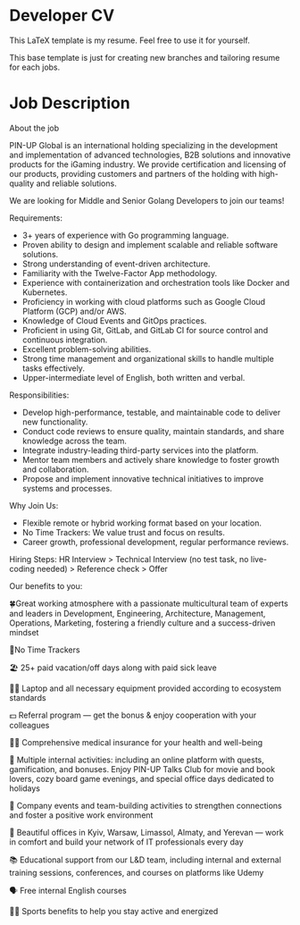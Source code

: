 # Developer CV

This LaTeX template is my resume. Feel free to use it for yourself.

This base template is just for creating new branches and tailoring resume for each jobs.

# Job Description


About the job

PIN-UP Global is an international holding specializing in the development and implementation of advanced technologies, B2B solutions and innovative products for the iGaming industry. We provide certification and licensing of our products, providing customers and partners of the holding with high-quality and reliable solutions.


We are looking for Middle and Senior Golang Developers to join our teams!


Requirements:
- 3+ years of experience with Go programming language.
- Proven ability to design and implement scalable and reliable software solutions.
- Strong understanding of event-driven architecture.
- Familiarity with the Twelve-Factor App methodology.
- Experience with containerization and orchestration tools like Docker and Kubernetes.
- Proficiency in working with cloud platforms such as Google Cloud Platform (GCP) and/or AWS.
- Knowledge of Cloud Events and GitOps practices.
- Proficient in using Git, GitLab, and GitLab CI for source control and continuous integration.
- Excellent problem-solving abilities.
- Strong time management and organizational skills to handle multiple tasks effectively.
- Upper-intermediate level of English, both written and verbal.


Responsibilities:
- Develop high-performance, testable, and maintainable code to deliver new functionality.
- Conduct code reviews to ensure quality, maintain standards, and share knowledge across the team.
- Integrate industry-leading third-party services into the platform.
- Mentor team members and actively share knowledge to foster growth and collaboration.
- Propose and implement innovative technical initiatives to improve systems and processes.


Why Join Us:
- Flexible remote or hybrid working format based on your location.
- No Time Trackers: We value trust and focus on results.
- Career growth, professional development, regular performance reviews.


Hiring Steps: HR Interview > Technical Interview (no test task, no live-coding needed) > Reference check > Offer


Our benefits to you:

🍀Great working atmosphere with a passionate multicultural team of experts and leaders in Development, Engineering, Architecture, Management, Operations, Marketing, fostering a friendly culture and a success-driven mindset

🙌No Time Trackers

🏖 25+ paid vacation/off days along with paid sick leave

🧑‍💻 Laptop and all necessary equipment provided according to ecosystem standards

💵 Referral program — get the bonus & enjoy cooperation with your colleagues 

👨‍⚕ Comprehensive medical insurance for your health and well-being

🦄 Multiple internal activities: including an online platform with quests, gamification, and bonuses. Enjoy PIN-UP Talks Club for movie and book lovers, cozy board game evenings, and special office days dedicated to holidays

🎳 Company events and team-building activities to strengthen connections and foster a positive work environment

📍 Beautiful offices in Kyiv, Warsaw, Limassol, Almaty, and Yerevan — work in comfort and build your network of IT professionals every day

📚 Educational support from our L&D team, including internal and external training sessions, conferences, and courses on platforms like Udemy

🗣 Free internal English courses

🤸‍♀ Sports benefits to help you stay active and energized
